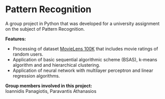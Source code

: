 # Pattern Recognition
A group project in Python that was developed for a university assignment on the subject of Pattern Recognition.

**Features:**  
- Processing of dataset [MovieLens 100K](https://grouplens.org/datasets/movielens/100k/) that includes movie ratings of random users.
- Application of basic sequential algorithmic scheme (BSAS), k-means algorithm and and hierarchical clustering.
- Application of neural network with multilayer perceptron and linear regression algorithms.

**Group members involved in this project:**  
Ioannidis Panagiotis, Paravantis Athanasios
